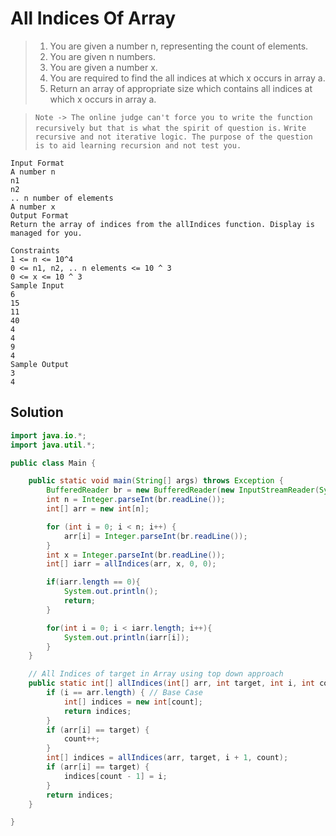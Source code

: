# All Indices Of Array

> 1. You are given a number n, representing the count of elements.
> 2. You are given n numbers.
> 3. You are given a number x.
> 4. You are required to find the all indices at which x occurs in array a.
> 5. Return an array of appropriate size which contains all indices at which x occurs in array a.

> `Note -> The online judge can't force you to write the function recursively but that is what the spirit of question is.`
> `Write recursive and not iterative logic. The purpose of the question is to aid learning recursion and not test you.`

```
Input Format
A number n
n1
n2
.. n number of elements
A number x
Output Format
Return the array of indices from the allIndices function. Display is managed for you.

Constraints
1 <= n <= 10^4
0 <= n1, n2, .. n elements <= 10 ^ 3
0 <= x <= 10 ^ 3
Sample Input
6
15
11
40
4
4
9
4
Sample Output
3
4
```

## Solution

```java
import java.io.*;
import java.util.*;

public class Main {

    public static void main(String[] args) throws Exception {
        BufferedReader br = new BufferedReader(new InputStreamReader(System.in));
        int n = Integer.parseInt(br.readLine());
        int[] arr = new int[n];

        for (int i = 0; i < n; i++) {
            arr[i] = Integer.parseInt(br.readLine());
        }
        int x = Integer.parseInt(br.readLine());
        int[] iarr = allIndices(arr, x, 0, 0);

        if(iarr.length == 0){
            System.out.println();
            return;
        }

        for(int i = 0; i < iarr.length; i++){
            System.out.println(iarr[i]);
        }
    }

    // All Indices of target in Array using top down approach
    public static int[] allIndices(int[] arr, int target, int i, int count) {
        if (i == arr.length) { // Base Case
            int[] indices = new int[count];
            return indices;
        }
        if (arr[i] == target) {
            count++;
        }
        int[] indices = allIndices(arr, target, i + 1, count);
        if (arr[i] == target) {
            indices[count - 1] = i;
        }
        return indices;
    }

}
```
